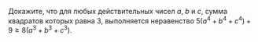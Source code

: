 Докажите, что для любых действительных чисел $a$, $b$ и $c$, сумма квадратов которых равна 3, выполняется неравенство  $5(a^4+b^4+c^4)+9\geq 8 (a^3+b^3+c^3).$
